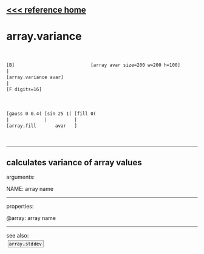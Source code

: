 [<<< reference home](ceammc_lib.md)
---

# array.variance

```


[B]                            [array avar size=200 w=200 h=100]
|
[array.variance avar]
|
[F digits=16]



[gauss 0 0.4( [sin 25 1( [fill 0(
|             |          |
[array.fill       avar   ]

            
```
---
calculates variance of array values
---
arguments:

NAME: array name<br>

---
properties:

@array: array name<br>

---
see also:<br>
[![array.stddev](img/object_array.stddev.png)](array.stddev.md)
